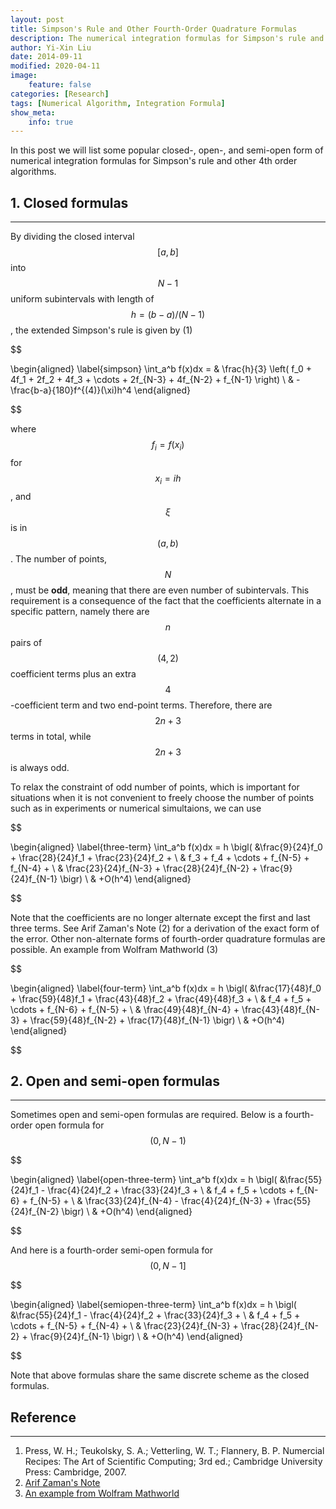 ```yaml
---
layout: post
title: Simpson's Rule and Other Fourth-Order Quadrature Formulas
description: The numerical integration formulas for Simpson's rule and other 4th order algorithms are provided.
author: Yi-Xin Liu
date: 2014-09-11
modified: 2020-04-11
image:
    feature: false
categories: [Research]
tags: [Numerical Algorithm, Integration Formula]
show_meta:
    info: true
---
```


In this post we will list some popular closed-, open-, and semi-open form of numerical integration formulas for Simpson's rule and other 4th order algorithms.

<!--more-->

## 1. Closed formulas
-----

By dividing the closed interval $$[a, b]$$ into $$N-1$$ uniform subintervals with length of $$h=(b-a)/(N-1)$$, the extended Simpson's rule is given by (1)

$$

  \begin{aligned} \label{simpson}
    \int_a^b f(x)dx = & \frac{h}{3} \left( f_0 + 4f_1 + 2f_2 + 4f_3 +
                    \cdots + 2f_{N-3} + 4f_{N-2} + f_{N-1} \right) \\
                      & -\frac{b-a}{180}f^{(4)}(\xi)h^4
  \end{aligned}

$$

where $$f_i = f(x_i)$$ for $$x_i = ih$$, and $$\xi$$ is in $$(a, b)$$. The number of points, $$N$$, must be **odd**, meaning that there are even number of subintervals. This requirement is a consequence of the fact that the coefficients alternate in a specific pattern, namely there are $$n$$ pairs of $$(4, 2)$$ coefficient terms plus an extra $$4$$-coefficient term and two end-point terms. Therefore, there are $$2n+3$$ terms in total, while $$2n+3$$ is always odd.

To relax the constraint of odd number of points, which is important for situations when it is not convenient to freely choose the number of points such as in experiments or numerical simultaions, we can use

$$

  \begin{aligned} \label{three-term}
    \int_a^b f(x)dx = h \bigl( &\frac{9}{24}f_0 + \frac{28}{24}f_1 + \frac{23}{24}f_2 + \\
                      & f_3 + f_4 + \cdots + f_{N-5} + f_{N-4} + \\
                      & \frac{23}{24}f_{N-3} + \frac{28}{24}f_{N-2} + \frac{9}{24}f_{N-1} \bigr) \\
                      & +O(h^4)
  \end{aligned}

$$

Note that the coefficients are no longer alternate except the first and last three terms. See Arif Zaman's Note (2) for a derivation of the exact form of the error. Other non-alternate forms of fourth-order quadrature formulas are possible. An example from Wolfram Mathworld (3)

$$

  \begin{aligned} \label{four-term}
    \int_a^b f(x)dx = h \bigl( &\frac{17}{48}f_0 + \frac{59}{48}f_1 + \frac{43}{48}f_2 + \frac{49}{48}f_3 + \\
                      & f_4 + f_5 + \cdots + f_{N-6} + f_{N-5} + \\
                      & \frac{49}{48}f_{N-4} + \frac{43}{48}f_{N-3} + \frac{59}{48}f_{N-2} + \frac{17}{48}f_{N-1} \bigr) \\
                      & +O(h^4)
  \end{aligned}

$$

## 2. Open and semi-open formulas
-----

Sometimes open and semi-open formulas are required. Below is a fourth-order open formula for $$(0, N-1)$$

$$

  \begin{aligned} \label{open-three-term}
    \int_a^b f(x)dx = h \bigl( &\frac{55}{24}f_1 - \frac{4}{24}f_2 + \frac{33}{24}f_3 + \\
                      & f_4 + f_5 + \cdots + f_{N-6} + f_{N-5} + \\
                      & \frac{33}{24}f_{N-4} - \frac{4}{24}f_{N-3} + \frac{55}{24}f_{N-2} \bigr) \\
                      & +O(h^4)
  \end{aligned}

$$

And here is a fourth-order semi-open formula for $$(0, N-1]$$

$$

  \begin{aligned} \label{semiopen-three-term}
    \int_a^b f(x)dx = h \bigl( &\frac{55}{24}f_1 - \frac{4}{24}f_2 + \frac{33}{24}f_3 + \\
                      & f_4 + f_5 + \cdots + f_{N-5} + f_{N-4} + \\
                      & \frac{23}{24}f_{N-3} + \frac{28}{24}f_{N-2} + \frac{9}{24}f_{N-1} \bigr) \\
                      & +O(h^4)
  \end{aligned}

$$

Note that above formulas share the same discrete scheme as the closed formulas.

## Reference
-----

1. Press, W. H.; Teukolsky, S. A.; Vetterling, W. T.; Flannery, B. P. Numercial Recipes: The Art of Scientific Computing; 3rd ed.; Cambridge University Press: Cambridge, 2007.
2. [Arif Zaman's Note](http://web.lums.edu.pk/~arifz/simpson.html)
3. [An example from Wolfram Mathworld](http://mathworld.wolfram.com/Newton-CotesFormulas.html)

